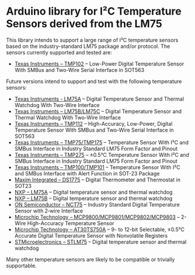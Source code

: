 # Arduino library for I²C Temperature Sensors derived from the LM75 #

This library intends to support a large range of I²C temperature sensors based on the industry-standard LM75 package and/or protocol. The sensors currently supported and tested are:

* [Texas Instruments – TMP102](http://www.ti.com/lit/ds/symlink/tmp102.pdf) – Low-Power Digital Temperature Sensor With SMBus and Two-Wire Serial Interface in SOT563

Future versions intend to support and test with the following temperature sensors:

* [Texas Instruments - LM75A](http://www.ti.com/lit/ds/symlink/lm75a.pdf) – Digital Temperature Sensor and Thermal Watchdog With Two-Wire Interface
* [Texas Instruments – LM75B/LM75C](http://www.ti.com/lit/ds/symlink/lm75b.pdf) – Digital Temperature Sensor and Thermal Watchdog With Two-Wire Interface
* [Texas Instruments – TMP112](http://www.ti.com/lit/ds/symlink/tmp112.pdf) – High-Accuracy, Low-Power, Digital Temperature Sensor With SMBus and Two-Wire Serial Interface in SOT563
* [Texas Instruments – TMP75/TMP175](http://www.ti.com/lit/ds/symlink/tmp175.pdf) – Temperature Sensor With I²C and SMBus Interface in Industry Standard LM75 Form Factor and Pinout
* [Texas Instruments – TMP275](http://www.ti.com/lit/ds/symlink/tmp275.pdf) – ±0.5°C Temperature Sensor With I²C and SMBus Interface in Industry Standard LM75 Form Factor and Pinout
* [Texas Instruments – TMP100/TMP101](http://www.ti.com/lit/ds/symlink/tmp100.pdf) – Temperature Sensor With I²C and SMBus Interface with Alert Function in SOT-23 Package
* [Maxim Integrated – DS1775](https://datasheets.maximintegrated.com/en/ds/DS1775-DS1775R.pdf) – Digital Thermometer and Thermostat in SOT23
* [NXP – LM75A](https://www.nxp.com/docs/en/data-sheet/LM75A.pdf) – Digital temperature sensor and thermal watchdog
* [NXP – LM75B](https://www.nxp.com/docs/en/data-sheet/LM75B.pdf) – Digital temperature sensor and thermal watchdog
* [ON Semiconductor – NCT75](https://www.onsemi.com/pub/Collateral/NCT75-D.PDF) – Industry Standard Digital Temperature Sensor with 2‐wire Interface
* [Microchip Technology – MCP9800/MCP9801/MCP9802/MCP9803](http://ww1.microchip.com/downloads/en/DeviceDoc/21909d.pdf) – 2-Wire High-Accuracy Temperature Sensor
* [Microchip Technology – AT30TS750A](https://www.microchip.com/wwwproducts/en/AT30TS750A) – 9- to 12-bit Selectable, ±0.5°C Accurate Digital Temperature Sensor with Nonvolatile Registers
* [STMicroelectronics – STLM75](http://www.st.com/content/ccc/resource/technical/document/datasheet/22/c6/56/13/dd/59/4b/43/CD00153511.pdf/files/CD00153511.pdf/jcr:content/translations/en.CD00153511.pdf) – Digital temperature sensor and thermal watchdog

Many other temperature sensors are likely to be compatible or trivially supportable.
